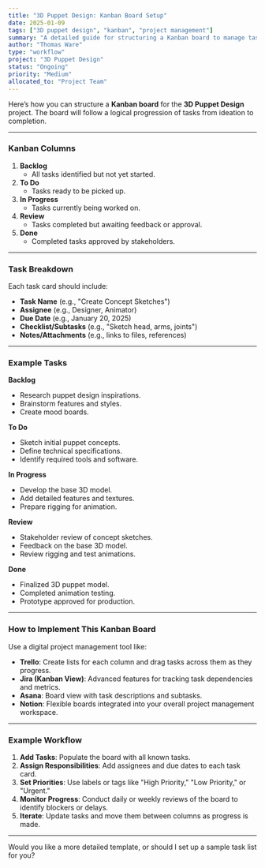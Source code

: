 ```yaml
---
title: "3D Puppet Design: Kanban Board Setup"
date: 2025-01-09
tags: ["3D puppet design", "kanban", "project management"]
summary: "A detailed guide for structuring a Kanban board to manage tasks for the 3D Puppet Design project, including task breakdowns and implementation steps using digital tools."
author: "Thomas Ware"
type: "workflow"
project: "3D Puppet Design"
status: "Ongoing"
priority: "Medium"
allocated_to: "Project Team"
---
```


Here’s how you can structure a **Kanban board** for the **3D Puppet Design** project. The board will follow a logical progression of tasks from ideation to completion.

---

### **Kanban Columns**

1. **Backlog**
    - All tasks identified but not yet started.
2. **To Do**
    - Tasks ready to be picked up.
3. **In Progress**
    - Tasks currently being worked on.
4. **Review**
    - Tasks completed but awaiting feedback or approval.
5. **Done**
    - Completed tasks approved by stakeholders.

---

### **Task Breakdown**

Each task card should include:

- **Task Name** (e.g., "Create Concept Sketches")
- **Assignee** (e.g., Designer, Animator)
- **Due Date** (e.g., January 20, 2025)
- **Checklist/Subtasks** (e.g., "Sketch head, arms, joints")
- **Notes/Attachments** (e.g., links to files, references)

---

### **Example Tasks**

**Backlog**

- Research puppet design inspirations.
- Brainstorm features and styles.
- Create mood boards.

**To Do**

- Sketch initial puppet concepts.
- Define technical specifications.
- Identify required tools and software.

**In Progress**

- Develop the base 3D model.
- Add detailed features and textures.
- Prepare rigging for animation.

**Review**

- Stakeholder review of concept sketches.
- Feedback on the base 3D model.
- Review rigging and test animations.

**Done**

- Finalized 3D puppet model.
- Completed animation testing.
- Prototype approved for production.

---

### **How to Implement This Kanban Board**

Use a digital project management tool like:

- **Trello**: Create lists for each column and drag tasks across them as they progress.
- **Jira (Kanban View)**: Advanced features for tracking task dependencies and metrics.
- **Asana**: Board view with task descriptions and subtasks.
- **Notion**: Flexible boards integrated into your overall project management workspace.

---

### **Example Workflow**

1. **Add Tasks**: Populate the board with all known tasks.
2. **Assign Responsibilities**: Add assignees and due dates to each task card.
3. **Set Priorities**: Use labels or tags like "High Priority," "Low Priority," or "Urgent."
4. **Monitor Progress**: Conduct daily or weekly reviews of the board to identify blockers or delays.
5. **Iterate**: Update tasks and move them between columns as progress is made.

---

Would you like a more detailed template, or should I set up a sample task list for you?
